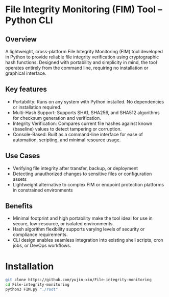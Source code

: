 # File Integrity Monitoring (FIM) Tool – Python CLI
## Overview

A lightweight, cross-platform File Integrity Monitoring (FIM) tool developed in Python to provide reliable file integrity verification using cryptographic hash functions. Designed with portability and simplicity in mind, the tool operates entirely from the command line, requiring no installation or graphical interface.

## Key features
* Portability: Runs on any system with Python installed. No dependencies or installation required.
* Multi-Hash Support: Supports SHA1, SHA256, and SHA512 algorithms for checksum generation and verification.
* Integrity Verification: Compares current file hashes against known (baseline) values to detect tampering or corruption.
* Console-Based: Built as a command-line interface for ease of automation, scripting, and minimal resource usage.

## Use Cases
* Verifying file integrity after transfer, backup, or deployment
* Detecting unauthorized changes to sensitive files or configuration assets
* Lightweight alternative to complex FIM or endpoint protection platforms in constrained environments

## Benefits
* Minimal footprint and high portability make the tool ideal for use in secure, low-resource, or isolated environments.
* Hash algorithm flexibility supports varying levels of security or compliance requirements.
* CLI design enables seamless integration into existing shell scripts, cron jobs, or DevOps workflows.

# Installation

```bash
git clone https://github.com/yujin-xin/File-integrity-monitoring
cd File-integrity-monitoring
python3 FIM.py "./root"
```
